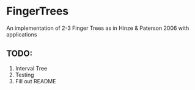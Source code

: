 # FingerTrees
An implementation of 2-3 Finger Trees as in Hinze &amp; Paterson 2006 with applications

## TODO:

1. Interval Tree
2. Testing
3. Fill out README
